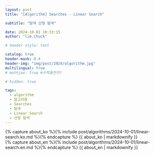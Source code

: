 ```yaml
---
layout: post
title: "[Algorithm] Searches - Linear Search"

subtitle: "탐색 선형 탐색"

date: 2024-10-01 10:33:15
author: "lim.Chuck"

# header-style: text

catalog: true
header-mask: 0.4
header-img: "img/post/2024/algorithm.jpg"
multilingual: true
# mathjax: true #수학쓸껀지?

# hidden: true

tags:
  - algorithm
  - 알고리즘
  - Searches
  - 탐색
  - Linear Search
  - 선형 탐색
---
```


<div class="ko post-container">
    {% capture about_ko %}{% include post/algorithms/2024-10-01/linear-search.ko.md %}{% endcapture %}
    {{ about_ko | markdownify }}
</div>
<div class="en post-container">
    {% capture about_en %}{% include post/algorithms/2024-10-01/linear-search.en.md %}{% endcapture %}
    {{ about_en | markdownify }}
</div>
